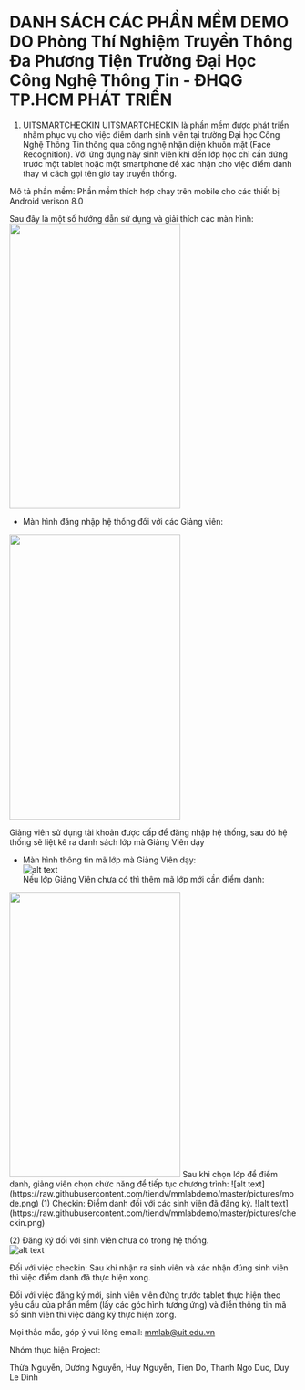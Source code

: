 # DANH SÁCH CÁC PHẦN MỀM DEMO DO Phòng Thí Nghiệm Truyền Thông Đa Phương Tiện Trường Đại Học Công Nghệ Thông Tin - ĐHQG TP.HCM PHÁT TRIỂN

1. UITSMARTCHECKIN
UITSMARTCHECKIN là phần mềm được phát triển nhằm phục vụ cho việc điểm danh sinh viên tại trường Đại học Công Nghệ Thông Tin thông qua công nghệ nhận diện khuôn mặt (Face Recognition). Với ứng dụng này sinh viên khi đến lớp học chỉ cần đứng trước một tablet hoặc một smartphone để xác nhận cho việc điểm danh thay vì cách gọi tên giơ tay truyền thống. 

Mô tả phần mềm: Phần mềm thích hợp chạy trên mobile cho các thiết bị Android verison 8.0 

Sau đây là một số hướng dẫn sử dụng và giải thích các màn hình:   
<img src="https://raw.githubusercontent.com/tiendv/mmlabdemo/master/pictures/splashscreen.png" width="300" height="500">   
- Màn hình đăng nhập hệ thống đối với các Giảng viên:   
<img src="https://raw.githubusercontent.com/tiendv/mmlabdemo/master/pictures/login.png" width="300" height="500">   

Giảng viên sử dụng tài khoản được cấp để đăng nhập hệ thống, sau đó hệ thống sẽ liệt kê ra danh sách lớp mà Giảng Viên dạy   

- Màn hình thông tin mã lớp mà Giảng Viên dạy:   
![alt text](https://raw.githubusercontent.com/tiendv/mmlabdemo/master/pictures/class.png)   
Nếu lớp Giảng Viên chưa có thì thêm mã lớp mới cần điểm danh:   
<img src="https://raw.githubusercontent.com/tiendv/mmlabdemo/master/pictures/add_class.png" width="300" height="500">   
Sau khi chọn lớp để điểm danh, giảng viên chọn chức năng để tiếp tục chương trình:    
![alt text](https://raw.githubusercontent.com/tiendv/mmlabdemo/master/pictures/mode.png)   
(1) Checkin: Điểm danh đối với các sinh viên đã đăng ký.   
![alt text](https://raw.githubusercontent.com/tiendv/mmlabdemo/master/pictures/checkin.png)   
 
(2) Đăng ký đối với sinh viên chưa có trong hệ thống.   
![alt text](https://raw.githubusercontent.com/tiendv/mmlabdemo/master/pictures/register.png)   

Đối với việc checkin: Sau khi nhận ra sinh viên và xác nhận đúng sinh viên thì việc điểm danh đã thực hiện xong.   

Đối với việc đăng ký mới, sinh viên viên đứng trước tablet thực hiện theo yêu cầu của phần mềm (lấy các góc hình tương ứng) và điền thông tin mã số sinh viên thì việc đăng ký thực hiện xong.


Mọi thắc mắc, góp ý vui lòng email: mmlab@uit.edu.vn

Nhóm thực hiện Project:

Thừa Nguyễn, Dương Nguyễn, Huy Nguyễn, Tien Do, Thanh Ngo Duc, Duy Le Dinh

